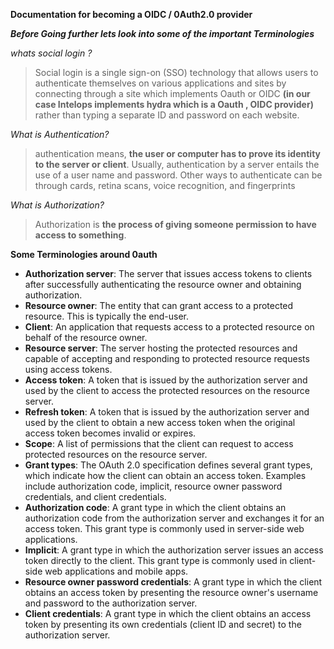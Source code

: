 **Documentation for becoming a OIDC / 0Auth2.0 provider**

***Before Going further lets look into some of the important Terminologies***


*whats social login ?*
>   Social login is a single sign-on (SSO) technology that allows users to authenticate themselves on various applications and sites by connecting through a site which implements Oauth or OIDC **(in our case Intelops implements hydra which is a Oauth , OIDC provider)**  rather than typing a separate ID and password on each website.

*What is Authentication?*

> authentication means, **the user or computer has to prove its identity to the server or client**. Usually, authentication by a server entails the use of a user name and password. Other ways to authenticate can be through cards, retina scans, voice recognition, and fingerprints

*What is Authorization?*

>   Authorization is  **the process of giving someone permission to have access to something**.


**Some Terminologies around 0auth**


 - **Authorization server**: The server that issues access tokens to clients after successfully authenticating the resource owner and obtaining authorization.
 - **Resource owner**: The entity that can grant access to a protected resource. This is typically the end-user.
 - **Client**: An application that requests access to a protected resource on behalf of the resource owner.
 - **Resource server**: The server hosting the protected resources and capable of accepting and responding to protected resource requests using access tokens.
 - **Access token**: A token that is issued by the authorization server and used by the client to access the protected resources on the resource server.
 - **Refresh token**: A token that is issued by the authorization server and used by the client to obtain a new access token when the original access token becomes invalid or expires.
 - **Scope**: A list of permissions that the client can request to access protected resources on the resource server.
 - **Grant types**: The OAuth 2.0 specification defines several grant types, which indicate how the client can obtain an access token. Examples include authorization code, implicit, resource owner password credentials, and client credentials.
 - **Authorization code**: A grant type in which the client obtains an authorization code from the authorization server and exchanges it for an access token. This grant type is commonly used in server-side web applications.
 - **Implicit**: A grant type in which the authorization server issues an access token directly to the client. This grant type is commonly used in client-side web applications and mobile apps.
 - **Resource owner password credentials**: A grant type in which the client obtains an access token by presenting the resource owner's username and password to the authorization server.
 - **Client credentials**: A grant type in which the client obtains an access token by presenting its own credentials (client ID and secret) to the authorization server.


